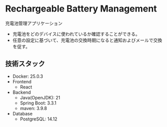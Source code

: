 # Rechargeable Battery Management

充電池管理アプリケーション

- 充電池をどのデバイスに使われているか確認することができる。
- 任意の設定に基づいて、充電池の交換時期になると通知およびメールで交換を促す。

## 技術スタック

- Docker: 25.0.3
- Frontend
  - React
- Backend
  - Java(OpenJDK): 21
  - Spring Boot: 3.3.1
  - maven: 3.9.8
- Database
  - PostgreSQL: 14.12
